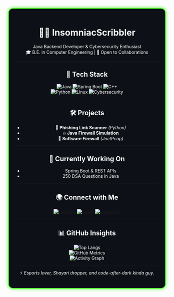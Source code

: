 <div align="center" style="padding: 20px; border-radius: 15px; background-color: #0d1117; color: #ffffff; border: 2px solid #39FF14; box-shadow: 0 0 12px #39FF14;">

# 👨‍💻 InsomniacScribbler

Java Backend Developer & Cybersecurity Enthusiast  
🎓 B.E. in Computer Engineering | 🚀 Open to Collaborations  

---

## 🧠 Tech Stack

<div align="center">

![Java](https://img.shields.io/badge/Java-007396?style=for-the-badge&logo=java&logoColor=white) 
![Spring Boot](https://img.shields.io/badge/Spring_Boot-6DB33F?style=for-the-badge&logo=spring-boot&logoColor=white) 
![C++](https://img.shields.io/badge/C++-00599C?style=for-the-badge&logo=c%2B%2B&logoColor=white)  
![Python](https://img.shields.io/badge/Python-3776AB?style=for-the-badge&logo=python&logoColor=white) 
![Linux](https://img.shields.io/badge/Linux-FCC624?style=for-the-badge&logo=linux&logoColor=white) 
![Cybersecurity](https://img.shields.io/badge/Cybersecurity-%F0%9F%94%92-blue?style=for-the-badge)

</div>

---

## 🛠️ Projects

- 🔐 **Phishing Link Scanner** *(Python)*  
- 🔥 **Java Firewall Simulation**  
- 🧱 **Software Firewall** *(JnetPcap)*  

---

## 📌 Currently Working On

- Spring Boot & REST APIs  
- 250 DSA Questions in Java  

---

## 🌍 Connect with Me

[![LinkedIn](https://img.shields.io/badge/LinkedIn-0A66C2?style=for-the-badge&logo=linkedin&logoColor=white)](https://linkedin.com/in/nikhil-singh-776045259)
[![Gmail](https://img.shields.io/badge/Gmail-D14836?style=for-the-badge&logo=gmail&logoColor=white)](mailto:singhnikhilsingh21@gmail.com)
[![Instagram](https://img.shields.io/badge/Instagram-E4405F?style=for-the-badge&logo=instagram&logoColor=white)](https://instagram.com/_nikhilzzz_)

---

## 📊 GitHub Insights

![Top Langs](https://github-readme-stats.vercel.app/api/top-langs/?username=InsomniacScribbler&layout=compact&theme=radical)  
![GitHub Metrics](https://metrics.lecoq.io/InsomniacScribbler?template=classic&config.timezone=Asia%2FKolkata)  
![Activity Graph](https://github-readme-activity-graph.vercel.app/graph?username=InsomniacScribbler&theme=github-compact)

---

⚡ *Esports lover, Shayari dropper, and code-after-dark kinda guy.*

</div>
